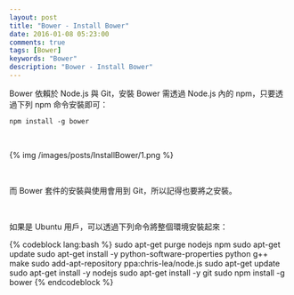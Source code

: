 ```yaml
---
layout: post
title: "Bower - Install Bower"
date: 2016-01-08 05:23:00
comments: true
tags: [Bower]
keywords: "Bower"
description: "Bower - Install Bower"
---
```


Bower 依賴於 Node.js 與 Git，安裝 Bower 需透過 Node.js 內的 npm，只要透過下列 npm 命令安裝即可：  

<!-- More -->

    npm install -g bower

<br/>


{% img /images/posts/InstallBower/1.png %}

<br/>


而  Bower 套件的安裝與使用會用到 Git，所以記得也要將之安裝。  

<br/>


如果是 Ubuntu 用戶，可以透過下列命令將整個環境安裝起來：  

{% codeblock lang:bash %}
sudo apt-get purge nodejs npm 
sudo apt-get update 
sudo apt-get install -y python-software-properties python g++ make 
sudo add-apt-repository ppa:chris-lea/node.js 
sudo apt-get update 
sudo apt-get install -y nodejs 
sudo apt-get install -y git
sudo npm install -g bower
{% endcodeblock %}
